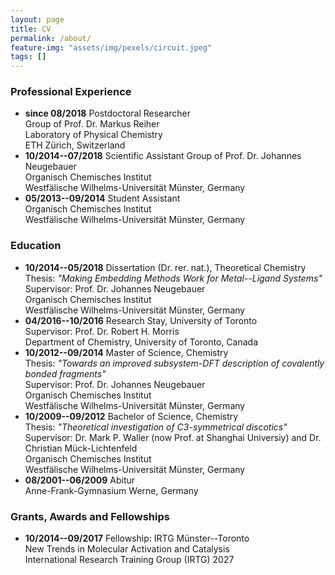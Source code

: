 ```yaml
---
layout: page
title: CV
permalink: /about/
feature-img: "assets/img/pexels/circuit.jpeg"
tags: []
---
```


### Professional Experience
- **since 08/2018** Postdoctoral Researcher  
Group of Prof. Dr. Markus Reiher  
Laboratory of Physical Chemistry  
ETH Zürich, Switzerland  
- **10/2014--07/2018** Scientific Assistant 
Group of Prof. Dr. Johannes Neugebauer  
Organisch Chemisches Institut  
Westfälische Wilhelms-Universität Münster, Germany  
- **05/2013--09/2014** Student Assistant  
Organisch Chemisches Institut  
Westfälische Wilhelms-Universität Münster, Germany  
### Education
- **10/2014--05/2018** Dissertation (Dr. rer. nat.), Theoretical Chemistry  
Thesis: *"Making Embedding Methods Work for Metal--Ligand Systems"*  
Supervisor: Prof. Dr. Johannes Neugebauer  
Organisch Chemisches Institut  
Westfälische Wilhelms-Universität Münster, Germany  
- **04/2016--10/2016** Research Stay, University of Toronto  
Supervisor: Prof. Dr. Robert H. Morris  
Department of Chemistry, University of Toronto, Canada  
- **10/2012--09/2014** Master of Science, Chemistry  
Thesis: *"Towards an improved subsystem-DFT description of covalently bonded fragments"*  
Supervisor: Prof. Dr. Johannes Neugebauer  
Organisch Chemisches Institut  
Westfälische Wilhelms-Universität Münster, Germany  
- **10/2009--09/2012** Bachelor of Science, Chemistry  
Thesis: *"Theoretical investigation of C3-symmetrical discotics"*  
Supervisor: Dr. Mark P. Waller (now Prof. at Shanghai Universiy) and Dr. Christian Mück-Lichtenfeld  
Organisch Chemisches Institut  
Westfälische Wilhelms-Universität Münster, Germany  
- **08/2001--06/2009** Abitur  
Anne-Frank-Gymnasium Werne, Germany
### Grants, Awards and Fellowships
- **10/2014--09/2017** Fellowship: IRTG Münster--Toronto  
New Trends in Molecular Activation and Catalysis  
International Research Training Group (IRTG) 2027
